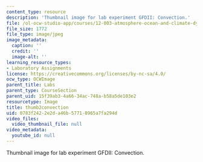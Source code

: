 ```yaml
---
content_type: resource
description: 'Thumbnail image for lab experiment GFDII: Convection.'
file: /ol-ocw-studio-app/courses/12-003-atmosphere-ocean-and-climate-dynamics-fall-2008/0783f2422e2da46b57718965a7fa294d_thumb2convection.jpg
file_size: 1772
file_type: image/jpeg
image_metadata:
  caption: ''
  credit: ''
  image-alt: ''
learning_resource_types:
- Laboratory Assignments
license: https://creativecommons.org/licenses/by-nc-sa/4.0/
ocw_type: OCWImage
parent_title: Labs
parent_type: CourseSection
parent_uid: 15f39ab3-4a66-34ac-748a-b58a5de103e2
resourcetype: Image
title: thumb2convection
uid: 0783f242-2e2d-a46b-5771-8965a7fa294d
video_files:
  video_thumbnail_file: null
video_metadata:
  youtube_id: null
---
```

Thumbnail image for lab experiment GFDII: Convection.